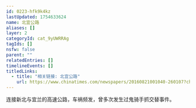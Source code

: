 ```yaml
---
id: 0223-hfk9k4kz
lastUpdated: 1754633624
name: 北宜公路
aliases: []
layer: 2
categoryId: cat_9yUWRRAg
tagIds: []
nsfw: false
parent: ""
relatedEntries: []
timelineEvents: []
titledLinks:
  - title: "相关链接: 北宜公路"
    url: https://www.chinatimes.com/newspapers/20160821001040-260107?chdtv
---
```


连接新北与宜兰的高速公路，车祸频发，曾多次发生过鬼骑手抓交替事件。